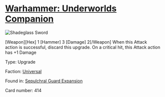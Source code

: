 # [Warhammer: Underworlds Companion](https://guidokessels.github.io/wh-underworlds)

  

![Shadeglass Sword](https://warhammerunderworlds.com/wp-content/uploads/sites/6/2017/12/414_ENG-Shadeglass-Sword.png)

[Weapon][Hex] 1 [Hammer] 3 [Damage] 2[/Weapon] When this Attack action is successful, discard this upgrade. On a critical hit, this Attack action has +1 Damage

Type: Upgrade

Faction: [Universal](https://guidokessels.github.io/wh-underworlds/factions/universal)

Found in: [Sepulchral Guard Expansion](https://guidokessels.github.io/wh-underworlds/locations/sepulchral-guard-expansion)

Card number: 414
